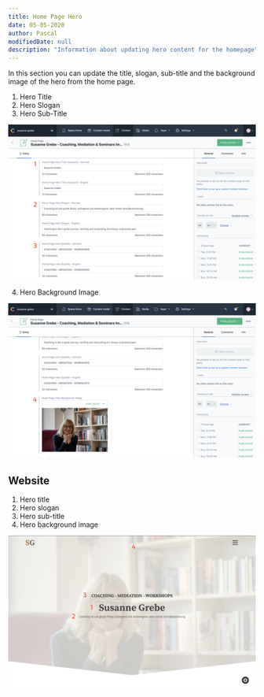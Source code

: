 ```yaml
---
title: Home Page Hero
date: 05-05-2020
author: Pascal
modifiedDate: null
description: "Information about updating hero content for the homepage"
---
```


In this section you can update the title, slogan, sub-title and the background image of the hero from the home page.

1. Hero Title
2. Hero Slogan
3. Hero Sub-Title

![title slogan subtitle](./home-hero-title-slogan-subtitle.png)

4. Hero Background Image

![background image](./home-hero-background-image.png)

## Website

1. Hero title
2. Hero slogan
3. Hero sub-title
4. Hero background image

![front end](./home-hero-front.png)